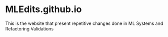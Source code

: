 # MLEdits.github.io
This is the website that present repetitive changes done in ML Systems and Refactoring Validations

